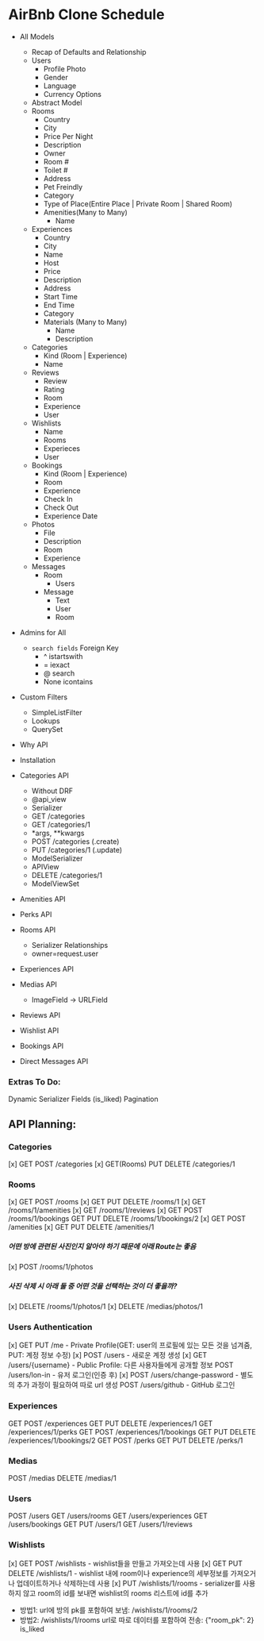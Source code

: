 # AirBnb Clone Schedule

- All Models
  - Recap of Defaults and Relationship
  - Users
    - Profile Photo
    - Gender
    - Language
    - Currency Options
  - Abstract Model
  - Rooms
    - Country
    - City
    - Price Per Night
    - Description
    - Owner
    - Room #
    - Toilet #
    - Address
    - Pet Freindly
    - Category
    - Type of Place(Entire Place | Private Room | Shared Room)
    - Amenities(Many to Many)
      - Name
  - Experiences
    - Country
    - City
    - Name
    - Host
    - Price
    - Description
    - Address
    - Start Time
    - End Time
    - Category
    - Materials (Many to Many)
      - Name
      - Description
  - Categories
    - Kind (Room | Experience)
    - Name
  - Reviews
    - Review
    - Rating
    - Room
    - Experience
    - User
  - Wishlists
    - Name
    - Rooms
    - Experieces
    - User
  - Bookings
    - Kind (Room | Experience)
    - Room
    - Experience
    - Check In
    - Check Out
    - Experience Date
  - Photos
    - File
    - Description
    - Room
    - Experience
  - Messages
    - Room
      - Users
    - Message
      - Text
      - User
      - Room
- Admins for All
  - `search fields` Foreign Key
    - ^ istartswith
    - = iexact
    - @ search
    - None icontains
- Custom Filters

  - SimpleListFilter
  - Lookups
  - QuerySet

- Why API
- Installation
- Categories API
  - Without DRF
  - @api_view
  - Serializer
  - GET /categories
  - GET /categories/1
  - \*args, \*\*kwargs
  - POST /categories (.create)
  - PUT /categories/1 (.update)
  - ModelSerializer
  - APIView
  - DELETE /categories/1
  - ModelViewSet
- Amenities API
- Perks API
- Rooms API
  - Serializer Relationships
  - owner=request.user
- Experiences API
- Medias API
  - ImageField -> URLField
- Reviews API
- Wishlist API
- Bookings API
- Direct Messages API

### Extras To Do:

Dynamic Serializer Fields (is_liked)
Pagination

## API Planning:

### Categories

[x] GET POST /categories
[x] GET(Rooms) PUT DELETE /categories/1

### Rooms

[x] GET POST /rooms
[x] GET PUT DELETE /rooms/1
[x] GET /rooms/1/amenities
[x] GET /rooms/1/reviews
[x] GET POST /rooms/1/bookings
GET PUT DELETE /rooms/1/bookings/2
[x] GET POST /amenities
[x] GET PUT DELETE /amenities/1

##### 어떤 방에 관련된 사진인지 알아야 하기 때문에 아래 Route는 좋음

[x] POST /rooms/1/photos

##### 사진 삭제 시 아래 둘 중 어떤 것을 선택하는 것이 더 좋을까?

[x] DELETE /rooms/1/photos/1
[x] DELETE /medias/photos/1

### Users Authentication

[x] GET PUT /me - Private Profile(GET: user의 프로필에 있는 모든 것을 넘겨줌, PUT: 계정 정보 수정)
[x] POST /users - 새로운 계정 생성
[x] GET /users/{username} - Public Profile: 다른 사용자들에게 공개할 정보
POST /users/lon-in - 유저 로그인(인증 후)
[x] POST /users/change-password - 별도의 추가 과정이 필요하여 따로 url 생성
POST /users/github - GitHub 로그인

### Experiences

GET POST /experiences
GET PUT DELETE /experiences/1
GET /experiences/1/perks
GET POST /experiences/1/bookings
GET PUT DELETE /experiences/1/bookings/2
GET POST /perks
GET PUT DELETE /perks/1

### Medias

POST /medias
DELETE /medias/1

### Users

POST /users
GET /users/rooms
GET /users/experiences
GET /users/bookings
GET PUT /users/1
GET /users/1/reviews

### Wishlists

[x] GET POST /wishlists - wishlist들을 만들고 가져오는데 사용
[x] GET PUT DELETE /wishlists/1 - wishlist 내에 room이나 experience의 세부정보를 가져오거나 업데이트하거나 삭제하는데 사용
[x] PUT /wishlists/1/rooms - serializer를 사용하지 않고 room의 id를 보내면 wishlist의 rooms 리스트에 id를 추가

- 방법1: url에 방의 pk를 포함하여 보냄: /wishlists/1/rooms/2
- 방법2: /wishlists/1/rooms url로 따로 데이터를 포함하여 전송: {"room_pk": 2}
  is_liked
